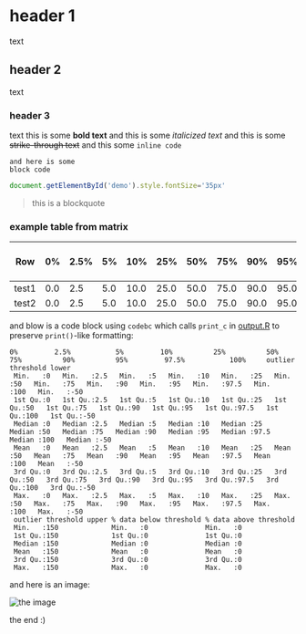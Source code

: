 # header 1
text
## header 2
text
### header 3
text
this is some **bold text** and this is some _italicized text_ and this is some ~~strike-through text~~ and this some `inline code`

```
and here is some
block code
```

```javascript
document.getElementById('demo').style.fontSize='35px'
```

> this is a blockquote

### example table from matrix
Row|0%|2.5%|5%|10%|25%|50%|75%|90%|95%|97.5%|100%|outlier threshold lower|outlier threshold upper|% data below threshold|% data above threshold
---|---|---|---|---|---|---|---|---|---|---|---|---|---|---|---
test1|0.0|2.5|5.0|10.0|25.0|50.0|75.0|90.0|95.0|97.5|100.0|-50.0|150.0|0.0|0.0
test2|0.0|2.5|5.0|10.0|25.0|50.0|75.0|90.0|95.0|97.5|100.0|-50.0|150.0|0.0|0.0

and blow is a code block using `codebc` which calls `print_c` in [output.R](./output.R) to preserve `print()`-like formatting:
```
0%         2.5%           5%         10%          25%          50%          75%          90%          95%         97.5%           100%     outlier threshold lower
 Min.   :0   Min.   :2.5   Min.   :5   Min.   :10   Min.   :25   Min.   :50   Min.   :75   Min.   :90   Min.   :95   Min.   :97.5   Min.   :100   Min.   :-50            
 1st Qu.:0   1st Qu.:2.5   1st Qu.:5   1st Qu.:10   1st Qu.:25   1st Qu.:50   1st Qu.:75   1st Qu.:90   1st Qu.:95   1st Qu.:97.5   1st Qu.:100   1st Qu.:-50            
 Median :0   Median :2.5   Median :5   Median :10   Median :25   Median :50   Median :75   Median :90   Median :95   Median :97.5   Median :100   Median :-50            
 Mean   :0   Mean   :2.5   Mean   :5   Mean   :10   Mean   :25   Mean   :50   Mean   :75   Mean   :90   Mean   :95   Mean   :97.5   Mean   :100   Mean   :-50            
 3rd Qu.:0   3rd Qu.:2.5   3rd Qu.:5   3rd Qu.:10   3rd Qu.:25   3rd Qu.:50   3rd Qu.:75   3rd Qu.:90   3rd Qu.:95   3rd Qu.:97.5   3rd Qu.:100   3rd Qu.:-50            
 Max.   :0   Max.   :2.5   Max.   :5   Max.   :10   Max.   :25   Max.   :50   Max.   :75   Max.   :90   Max.   :95   Max.   :97.5   Max.   :100   Max.   :-50            
 outlier threshold upper % data below threshold % data above threshold
 Min.   :150             Min.   :0              Min.   :0             
 1st Qu.:150             1st Qu.:0              1st Qu.:0             
 Median :150             Median :0              Median :0             
 Mean   :150             Mean   :0              Mean   :0             
 3rd Qu.:150             3rd Qu.:0              3rd Qu.:0             
 Max.   :150             Max.   :0              Max.   :0
```

and here is an image:

![the image](./data/kmeans_non-try_5_clusters_2016-08-29.png)

the end :)
